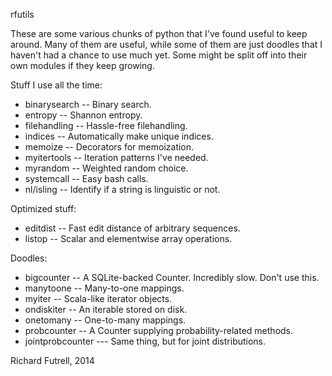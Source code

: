 rfutils

These are some various chunks of python that I've found useful to keep
around. Many of them are useful, while some of them are just doodles 
that I haven't had a chance to use much yet. Some might be split off
into their own modules if they keep growing.

Stuff I use all the time:
* binarysearch -- Binary search.
* entropy -- Shannon entropy.
* filehandling -- Hassle-free filehandling.
* indices -- Automatically make unique indices.
* memoize -- Decorators for memoization.
* myitertools -- Iteration patterns I've needed.
* myrandom -- Weighted random choice.
* systemcall -- Easy bash calls.
* nl/isling -- Identify if a string is linguistic or not.

Optimized stuff:
* editdist -- Fast edit distance of arbitrary sequences.
* listop -- Scalar and elementwise array operations.

Doodles:
* bigcounter -- A SQLite-backed Counter. Incredibly slow. Don't use this.
* manytoone -- Many-to-one mappings.
* myiter -- Scala-like iterator objects.
* ondiskiter -- An iterable stored on disk.
* onetomany -- One-to-many mappings.
* probcounter -- A Counter supplying probability-related methods.
* jointprobcounter --- Same thing, but for joint distributions.

Richard Futrell, 2014
